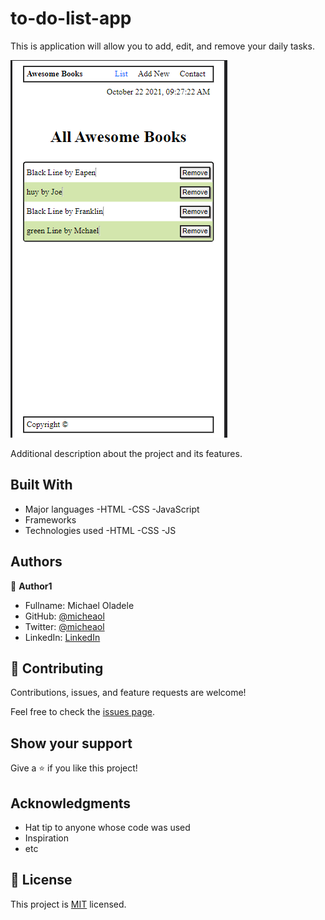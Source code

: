 # to-do-list-app

This is application will allow you to add, edit, and remove your daily tasks.

![alt text](https://github.com/micheaol/Awesome-books/blob/style-core-elements/assets/images/project-img.PNG)


Additional description about the project and its features.

## Built With

- Major languages
    -HTML
    -CSS
    -JavaScript
- Frameworks
- Technologies used
    -HTML
    -CSS
    -JS



## Authors

👤 **Author1**

- Fullname: Michael Oladele
- GitHub: [@micheaol](https://github.com/micheaol)
- Twitter: [@micheaol](https://twitter.com/micheaol)
- LinkedIn: [LinkedIn](https://linkedin.com/in/micheaol)


## 🤝 Contributing

Contributions, issues, and feature requests are welcome!

Feel free to check the [issues page](../../issues/).

## Show your support

Give a ⭐️ if you like this project!

## Acknowledgments

- Hat tip to anyone whose code was used
- Inspiration
- etc

## 📝 License

This project is [MIT](./MIT.md) licensed.
